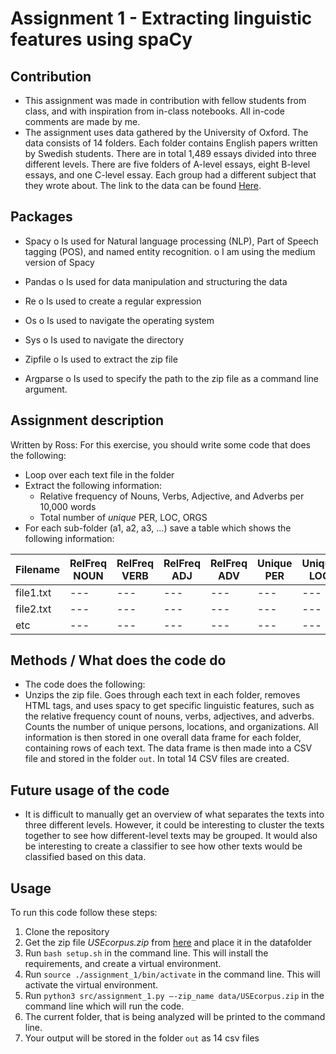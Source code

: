
# Assignment 1 - Extracting linguistic features using spaCy

## Contribution 
- This assignment was made in contribution with fellow students from class, and with inspiration from in-class notebooks. All in-code comments are made by me. 
- The assignment uses data gathered by the University of Oxford. The data consists of 14 folders. Each folder contains English papers written by Swedish students. There are in total 1,489 essays divided into three different levels. There are five folders of A-level essays, eight B-level essays, and one C-level essay. Each group had a different subject that they wrote about. The link to the data can be found [Here](https://ota.bodleian.ox.ac.uk/repository/xmlui/handle/20.500.12024/2457). 
## Packages 
-	Spacy
o	Is used for Natural language processing (NLP), Part of Speech tagging (POS), and named entity recognition. 
o	I am using the medium version of Spacy
-	Pandas
o	Is used for data manipulation and structuring the data
-	Re
o	Is used to create a regular expression
-	Os
o	Is used to navigate the operating system
-	Sys
o	Is used to navigate the directory
-	Zipfile
o	Is used to extract the zip file

-	Argparse
o	Is used to specify the path to the zip file as a command line argument.
## Assignment description 
Written by Ross:
For this exercise, you should write some code that does the following:

- Loop over each text file in the folder
- Extract the following information:
    - Relative frequency of Nouns, Verbs, Adjective, and Adverbs per 10,000 words
    - Total number of *unique* PER, LOC, ORGS
- For each sub-folder (a1, a2, a3, ...) save a table which shows the following information:

|Filename|RelFreq NOUN|RelFreq VERB|RelFreq ADJ|RelFreq ADV|Unique PER|Unique LOC|Unique ORG|
|---|---|---|---|---|---|---|---|
|file1.txt|---|---|---|---|---|---|---|
|file2.txt|---|---|---|---|---|---|---|
|etc|---|---|---|---|---|---|---|

## Methods / What does the code do
- The code does the following:
- Unzips the zip file. Goes through each text in each folder, removes HTML tags, and uses spacy to get specific linguistic features, such as the relative frequency count of nouns, verbs, adjectives, and adverbs. Counts the number of unique persons, locations, and organizations. All information is then stored in one overall data frame for each folder, containing rows of each text. The data frame is then made into a CSV file and stored in the folder ```out```. In total 14 CSV files are created.

## Future usage of the code
- It is difficult to manually get an overview of what separates the texts into three different levels. However, it could be interesting to cluster the texts together to see how different-level texts may be grouped. It would also be interesting to create a classifier to see how other texts would be classified based on this data.

## Usage 
To run this code follow these steps:
1.	Clone the repository
2.	Get the zip file *USEcorpus.zip* from [here]( https://ota.bodleian.ox.ac.uk/repository/xmlui/handle/20.500.12024/2457#) and place it in the datafolder
3.	Run ```bash setup.sh``` in the command line. This will install the requirements, and create a virtual environment. 
4.	Run ```source ./assignment_1/bin/activate``` in the command line. This will activate the virtual environment. 
5.	Run ```python3 src/assignment_1.py –-zip_name data/USEcorpus.zip``` in the command line which will run the code. 
6.	The current folder, that is being analyzed will be printed to the command line.
7.	Your output will be stored in the folder ```out```  as 14 csv files